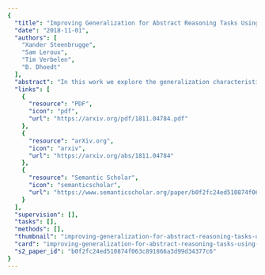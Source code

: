 ```yaml
---
{
  "title": "Improving Generalization for Abstract Reasoning Tasks Using Disentangled Feature Representations",
  "date": "2018-11-01",
  "authors": [
    "Xander Steenbrugge",
    "Sam Leroux",
    "Tim Verbelen",
    "B. Dhoedt"
  ],
  "abstract": "In this work we explore the generalization characteristics of unsupervised representation learning by leveraging disentangled VAE's to learn a useful latent space on a set of relational reasoning problems derived from Raven Progressive Matrices. We show that the latent representations, learned by unsupervised training using the right objective function, significantly outperform the same architectures trained with purely supervised learning, especially when it comes to generalization.",
  "links": [
    {
      "resource": "PDF",
      "icon": "pdf",
      "url": "https://arxiv.org/pdf/1811.04784.pdf"
    },
    {
      "resource": "arXiv.org",
      "icon": "arxiv",
      "url": "https://arxiv.org/abs/1811.04784"
    },
    {
      "resource": "Semantic Scholar",
      "icon": "semanticscholar",
      "url": "https://www.semanticscholar.org/paper/b0f2fc24ed510874f063c891866a3d99d34377c6"
    }
  ],
  "supervision": [],
  "tasks": [],
  "methods": [],
  "thumbnail": "improving-generalization-for-abstract-reasoning-tasks-using-disentangled-feature-representations-thumb.jpg",
  "card": "improving-generalization-for-abstract-reasoning-tasks-using-disentangled-feature-representations-card.jpg",
  "s2_paper_id": "b0f2fc24ed510874f063c891866a3d99d34377c6"
}
---
```


